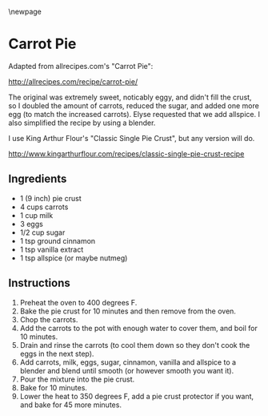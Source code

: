 \newpage

# Carrot Pie

Adapted from allrecipes.com's "Carrot Pie":

http://allrecipes.com/recipe/carrot-pie/

The original was extremely sweet, noticably eggy, and didn't fill the crust,
so I doubled the amount of carrots, reduced the sugar, and added one more egg
(to match the increased carrots). Elyse requested that we add allspice. I also
simplified the recipe by using a blender.

I use King Arthur Flour's "Classic Single Pie Crust", but any version will do.

http://www.kingarthurflour.com/recipes/classic-single-pie-crust-recipe

## Ingredients

  * 1 (9 inch) pie crust
  * 4 cups carrots
  * 1 cup milk
  * 3 eggs
  * 1/2 cup sugar
  * 1 tsp ground cinnamon
  * 1 tsp vanilla extract
  * 1 tsp allspice (or maybe nutmeg)

## Instructions

 1. Preheat the oven to 400 degrees F.
 2. Bake the pie crust for 10 minutes and then remove from the oven.
 3. Chop the carrots.
 4. Add the carrots to the pot with enough water to cover them, and boil for
    10 minutes.
 5. Drain and rinse the carrots (to cool them down so they don't cook the eggs
    in the next step).
 6. Add carrots, milk, eggs, sugar, cinnamon, vanilla and allspice to a blender
    and blend until smooth (or however smooth you want it).
 7. Pour the mixture into the pie crust.
 8. Bake for 10 minutes.
 9. Lower the heat to 350 degrees F, add a pie crust protector if you want, and bake
    for 45 more minutes.
